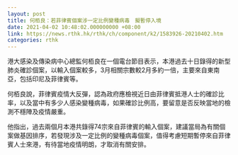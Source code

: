 ```yaml
---
layout: post
title: 何栢良：若菲律賓個案涉一定比例變種病毒　擬暫停入境
date: 2021-04-02 10:48:02.000000000 +08:00
link: https://news.rthk.hk/rthk/ch/component/k2/1583926-20210402.htm
categories: rthk
---
```


港大感染及傳染病中心總監何栢良在一個電台節目表示，本港過去十日錄得的新型肺炎確診個案，以輸入個案較多，3月相關宗數較2月多約一倍，主要來自東南亞，包括印尼及菲律賓等。

何栢良說，菲律賓疫情大反彈，認為政府應檢視近日由菲律賓抵港人士的確診比率，以及當中有多少人感染變種病毒，如果確診比例高，要留意是否反映當地的檢測不穩陣及疫情嚴重。

他指出，過去兩個月本港共錄得74宗來自菲律賓的輸入個案，建議當局為有關個案做基因排序，若發現涉及一定比例的變種病毒個案，值得考慮短期暫停來自菲律賓人士來港，有待當地疫情明朗，才取消有關安排。
